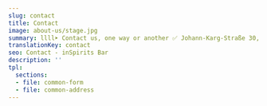 ```yaml
---
slug: contact
title: Contact
image: about-us/stage.jpg
summary: llll➤ Contact us, one way or another ✅ Johann-Karg-Straße 30, 85540 Haar ☎️ +49 89 97861114…
translationKey: contact
seo: Contact - inSpirits Bar
description: ''
tpl:
  sections:
  - file: common-form
  - file: common-address
---
```

